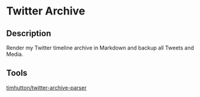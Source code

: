 # Twitter Archive

## Description

Render my Twitter timeline archive in Markdown and backup all Tweets and Media.

## Tools

[timhutton/twitter-archive-parser](https://github.com/timhutton/twitter-archive-parser) 
